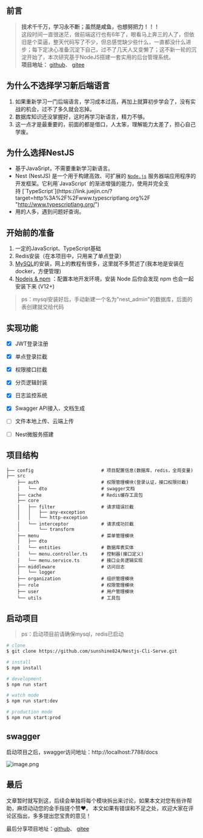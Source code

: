 ## 前言
> **技术千千万，学习永不断；虽然是咸鱼，也想努把力！！！**   
> 这段时间一直很迷茫，做前端这行也有6年了，眼看马上奔三的人了，但依旧是个菜逼，整天代码写了不少，但总感觉缺少些什么，一直都没什么进步；每下定决心准备沉淀下自己，过不了几天人又变懒了；这不新一轮的沉淀开始了，本次研究基于NodeJS搭建一套实用的后台管理系统。  
**项目地址：**
[github](https://github.com/sunshine824/Nestjs-Cli-Serve)、
[gitee](https://gitee.com/sunshine824/Nestjs-Cli-Serve)

## 为什么不选择学习新后端语言
1. 如果重新学习一门后端语言，学习成本过高，再加上就算初步学会了，没有实战的机会，过不了多久就会忘掉。
2. 数据库知识还没掌握好，这时再学习新语言，精力不够。
3. 这一点才是最重要的，前面的都是借口，人太笨，理解能力太差了，担心自己学废。

## 为什么选择NestJS
- 基于JavaSript，不需要重新学习新语言。
- Nest (NestJS) 是一个用于构建高效、可扩展的 [`Node.js`](https://link.juejin.cn/?target=https%3A%2F%2Fnodejs.org%2F "https://nodejs.org/") 服务器端应用程序的开发框架。它利用`JavaScript` 的渐进增强的能力，使用并完全支持 [`TypeScript`](https://link.juejin.cn/?target=http%3A%2F%2Fwww.typescriptlang.org%2F "http://www.typescriptlang.org/")
- 用的人多，遇到问题好查询。

## 开始前的准备
1. 一定的JavaScript、TypeScript基础
2. Redis安装（在本项目中，只用来了单点登录）
3. [MySQL](https://dev.mysql.com/downloads/mysql/)的安装，网上的教程有很多，这里就不多赘述了(我本地是安装在docker，方便管理)
4. [Nodejs & npm](https://nodejs.org/zh-cn/download/) ：配置本地开发环境，安装 Node 后你会发现 npm 也会一起安装下来 (V12+)

>ps：mysql安装好后，手动新建一个名为"nest_admin"的数据库，后面的表创建就交给代码

## 实现功能
- [X] JWT登录注册
- [X] 单点登录拦截
- [X] 权限接口拦截
- [X] 分页逻辑封装
- [X] 日志监控系统
- [X] Swagger API接入、文档生成
- [ ] 文件本地上传、云端上传
- [ ] Nest微服务搭建


## 项目结构

```
├── config                         # 项目配置信息(数据库，redis，全局变量)
├── src
    ├── auth                       # 权限管理模块(登录认证，接口权限拦截)
    │   └── dto                    # swagger文档
    ├── cache                      # Redis缓存工具包
    ├── core
    │   ├── filter                 # 请求错误拦截
    │   │   ├── any-exception
    │   │   └── http-exception
    │   └── interceptor            # 请求成功拦截
    │       └── transform
    ├── menu                       # 菜单管理模块
    │   ├── dto
    │   └── entities               # 数据库表实体
    │   └── menu.controller.ts     # 控制器(接口定义)
    │   └── menu.service.ts        # 接口业务逻辑实现
    ├── middleware                 # 访问日志
    │   └── logger
    ├── organization               # 组织管理模块
    ├── role                       # 权限管理模块
    ├── user                       # 用户管理模块
    └── utils                      # 工具包
```

## 启动项目
>ps：启动项目前请确保mysql，redis已启动
```bash
# clone
$ git clone https://github.com/sunshine824/Nestjs-Cli-Serve.git

# install
$ npm install

# development
$ npm run start

# watch mode
$ npm run start:dev

# production mode
$ npm run start:prod
```
## swagger
启动项目之后，swagger访问地址：http://localhost:7788/docs

![image.png](https://p1-juejin.byteimg.com/tos-cn-i-k3u1fbpfcp/47865f5d6ae84d42bc225eef6ce8bc60~tplv-k3u1fbpfcp-watermark.image?)

## 最后
文章暂时就写到这，后续会单独将每个模块拆出来讨论，如果本文对您有些许帮助，麻烦动动您的金手指搓个赞❤️。
本文如果有错误和不足之处，欢迎大家在评论区指出，多多提出您宝贵的意见！

最后分享项目地址：[github](https://github.com/sunshine824/Nestjs-Cli-Serve)、
[gitee](https://gitee.com/sunshine824/Nestjs-Cli-Serve)